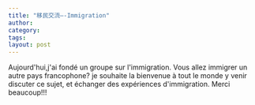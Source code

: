 ```yaml
---
title: "移民交流—-Immigration"
author:
category: 
tags: 
layout: post
---
```

Aujourd'hui,j'ai fondé un groupe sur l'immigration. Vous allez immigrer un autre pays francophone? je souhaite la bienvenue à tout le monde y venir discuter ce sujet, et échanger des expériences d'immigration.
Merci beaucoup!!!

